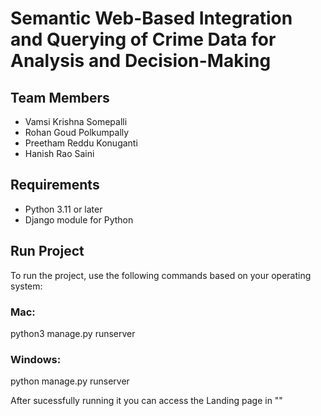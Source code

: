 # Semantic Web-Based Integration and Querying of Crime Data for Analysis and Decision-Making

## Team Members
- Vamsi Krishna Somepalli
- Rohan Goud Polkumpally
- Preetham Reddu Konuganti
- Hanish Rao Saini

## Requirements
- Python 3.11 or later
- Django module for Python

## Run Project
To run the project, use the following commands based on your operating system:

### Mac:
python3 manage.py runserver

### Windows:
python manage.py runserver

After sucessfully running it you can access the Landing page in ""